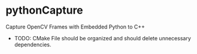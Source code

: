 # pythonCapture
Capture OpenCV Frames with Embedded Python to C++ 

* TODO: CMake File should be organized and should delete unnecessary dependencies.
